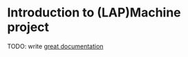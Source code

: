 # Introduction to (LAP)Machine project

TODO: write [great documentation](http://jacobian.org/writing/what-to-write/)
